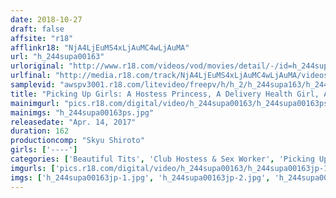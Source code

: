 ```yaml
---
date: 2018-10-27
draft: false
affsite: "r18"
afflinkr18: "NjA4LjEuMS4xLjAuMC4wLjAuMA"
url: "h_244supa00163"
urloriginal: "http://www.r18.com/videos/vod/movies/detail/-/id=h_244supa00163"
urlfinal: "http://media.r18.com/track/NjA4LjEuMS4xLjAuMC4wLjAuMA/videos/vod/movies/detail/-/id=h_244supa00163"
samplevid: "awspv3001.r18.com/litevideo/freepv/h/h_2/h_244supa163/h_244supa163_dmb_w.mp4"
title: "Picking Up Girls: A Hostess Princess, A Delivery Health Girl, And Other Butterflies Of The Night For Quickie Sex! Up To The Minute Service Information On Women Who Will Passionately Service A Man's Cock!"
mainimgurl: "pics.r18.com/digital/video/h_244supa00163/h_244supa00163ps.jpg"
mainimgs: "h_244supa00163ps.jpg"
releasedate: "Apr. 14, 2017"
duration: 162
productioncomp: "Skyu Shiroto"
girls: ['----']
categories: ['Beautiful Tits', 'Club Hostess & Sex Worker', 'Picking Up Girls', 'Amateur', 'Creampie', 'Hi-Def']
imgurls: ['pics.r18.com/digital/video/h_244supa00163/h_244supa00163jp-1.jpg', 'pics.r18.com/digital/video/h_244supa00163/h_244supa00163jp-2.jpg', 'pics.r18.com/digital/video/h_244supa00163/h_244supa00163jp-3.jpg', 'pics.r18.com/digital/video/h_244supa00163/h_244supa00163jp-4.jpg', 'pics.r18.com/digital/video/h_244supa00163/h_244supa00163jp-5.jpg', 'pics.r18.com/digital/video/h_244supa00163/h_244supa00163jp-6.jpg', 'pics.r18.com/digital/video/h_244supa00163/h_244supa00163jp-7.jpg', 'pics.r18.com/digital/video/h_244supa00163/h_244supa00163jp-8.jpg', 'pics.r18.com/digital/video/h_244supa00163/h_244supa00163jp-9.jpg', 'pics.r18.com/digital/video/h_244supa00163/h_244supa00163jp-10.jpg', 'pics.r18.com/digital/video/h_244supa00163/h_244supa00163jp-11.jpg', 'pics.r18.com/digital/video/h_244supa00163/h_244supa00163jp-12.jpg', 'pics.r18.com/digital/video/h_244supa00163/h_244supa00163jp-13.jpg', 'pics.r18.com/digital/video/h_244supa00163/h_244supa00163jp-14.jpg', 'pics.r18.com/digital/video/h_244supa00163/h_244supa00163jp-15.jpg', 'pics.r18.com/digital/video/h_244supa00163/h_244supa00163jp-16.jpg', 'pics.r18.com/digital/video/h_244supa00163/h_244supa00163jp-17.jpg', 'pics.r18.com/digital/video/h_244supa00163/h_244supa00163jp-18.jpg', 'pics.r18.com/digital/video/h_244supa00163/h_244supa00163jp-19.jpg', 'pics.r18.com/digital/video/h_244supa00163/h_244supa00163jp-20.jpg']
imgs: ['h_244supa00163jp-1.jpg', 'h_244supa00163jp-2.jpg', 'h_244supa00163jp-3.jpg', 'h_244supa00163jp-4.jpg', 'h_244supa00163jp-5.jpg', 'h_244supa00163jp-6.jpg', 'h_244supa00163jp-7.jpg', 'h_244supa00163jp-8.jpg', 'h_244supa00163jp-9.jpg', 'h_244supa00163jp-10.jpg', 'h_244supa00163jp-11.jpg', 'h_244supa00163jp-12.jpg', 'h_244supa00163jp-13.jpg', 'h_244supa00163jp-14.jpg', 'h_244supa00163jp-15.jpg', 'h_244supa00163jp-16.jpg', 'h_244supa00163jp-17.jpg', 'h_244supa00163jp-18.jpg', 'h_244supa00163jp-19.jpg', 'h_244supa00163jp-20.jpg']
---
```

